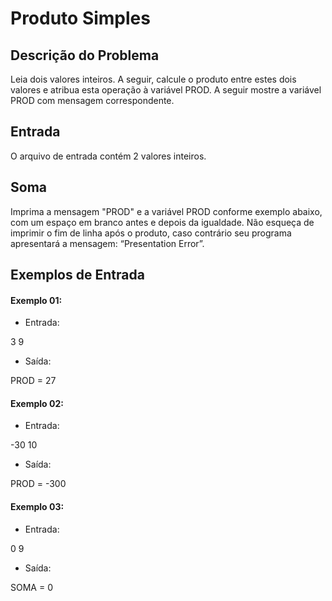 # Produto Simples

## Descrição do Problema

Leia dois valores inteiros. A seguir, calcule o produto entre estes dois valores e atribua esta operação à variável PROD. A seguir mostre a variável PROD com mensagem correspondente.

## Entrada

O arquivo de entrada contém 2 valores inteiros.

## Soma

Imprima a mensagem "PROD" e a variável PROD conforme exemplo abaixo, com um espaço em branco antes e depois da igualdade. Não esqueça de imprimir o fim de linha após o produto, caso contrário seu programa apresentará a mensagem: “Presentation Error”.

## Exemplos de Entrada

#### Exemplo 01:

- Entrada:

3
9

- Saída:

PROD = 27

#### Exemplo 02:

- Entrada:

-30
10

- Saída:

PROD = -300

#### Exemplo 03:

- Entrada:

0
9

- Saída:

SOMA = 0

